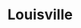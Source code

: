 ---
place: louisville-ky
title: Louisville
states:
  - KY
type: local
x: -85.7584557
y: 38.2526647
---
